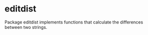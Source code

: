 # editdist

Package editdist implements functions that calculate the differences between two
strings.
